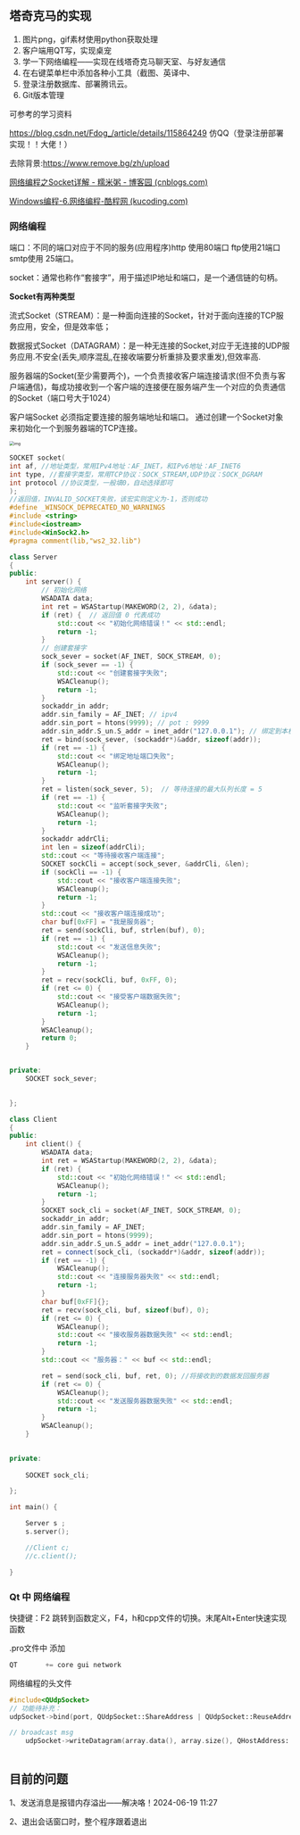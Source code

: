 ## 塔奇克马的实现

1. 图片png，gif素材使用python获取处理
2. 客户端用QT写，实现桌宠
3. 学一下网络编程——实现在线塔奇克马聊天室、与好友通信
4. 在右键菜单栏中添加各种小工具（截图、英译中、
5. 登录注册数据库、部署腾讯云。
6. Git版本管理



可参考的学习资料

https://blog.csdn.net/Fdog_/article/details/115864249  仿QQ（登录注册部署实现！！大佬！）

去除背景:https://www.remove.bg/zh/upload

[网络编程之Socket详解 - 糯米粥 - 博客园 (cnblogs.com)](https://www.cnblogs.com/nsky/p/4501782.html) 

[Windows编程-6.网络编程-酷程网 (kucoding.com)](https://www.kucoding.com/article/90)

### 网络编程

端口：不同的端口对应于不同的服务(应用程序)http 使用80端口 ftp使用21端口 smtp使用 25端口。

socket：通常也称作“套接字”，用于描述IP地址和端口，是一个通信链的句柄。

**Socket有两种类型**

流式Socket（STREAM）：是一种面向连接的Socket，针对于面向连接的TCP服务应用，安全，但是效率低；

数据报式Socket（DATAGRAM）：是一种无连接的Socket,对应于无连接的UDP服务应用.不安全(丢失,顺序混乱,在接收端要分析重排及要求重发),但效率高.

服务器端的Socket(至少需要两个)，一个负责接收客户端连接请求(但不负责与客户端通信)，每成功接收到一个客户端的连接便在服务端产生一个对应的负责通信的Socket（端口号大于1024） 

客户端Socket 必须指定要连接的服务端地址和端口。 通过创建一个Socket对象来初始化一个到服务器端的TCP连接。

<img src="https://images0.cnblogs.com/blog2015/450977/201505/132050239072043.jpg" alt="img" style="zoom:50%;" />

```c++
SOCKET socket(
int af,	//地址类型，常用IPv4地址：AF_INET，和IPv6地址：AF_INET6
int type, //套接字类型，常用TCP协议：SOCK_STREAM,UDP协议：SOCK_DGRAM
int protocol //协议类型，一般填0，自动选择即可
);
//返回值，INVALID_SOCKET失败，该宏实则定义为-1，否则成功
#define _WINSOCK_DEPRECATED_NO_WARNINGS
#include <string>
#include<iostream>
#include<WinSock2.h>
#pragma comment(lib,"ws2_32.lib")

class Server
{
public:
	int server() {
		// 初始化网络
		WSADATA data;
		int ret = WSAStartup(MAKEWORD(2, 2), &data);
		if (ret) {  // 返回值 0 代表成功
			std::cout << "初始化网络错误！" << std::endl;
			return -1;
		}
		// 创建套接字
		sock_sever = socket(AF_INET, SOCK_STREAM, 0);
		if (sock_sever == -1) {
			std::cout << "创建套接字失败";
			WSACleanup();
			return -1;
		}
		sockaddr_in addr;
		addr.sin_family = AF_INET; // ipv4
		addr.sin_port = htons(9999); // pot : 9999
		addr.sin_addr.S_un.S_addr = inet_addr("127.0.0.1"); // 绑定到本机的ip地址
		ret = bind(sock_sever, (sockaddr*)&addr, sizeof(addr));
		if (ret == -1) {
			std::cout << "绑定地址端口失败";
			WSACleanup();
			return -1;
		}
		ret = listen(sock_sever, 5);  // 等待连接的最大队列长度 = 5
		if (ret == -1) {
			std::cout << "监听套接字失败";
			WSACleanup();
			return -1;
		}
		sockaddr addrCli;
		int len = sizeof(addrCli);
		std::cout << "等待接收客户端连接";
		SOCKET sockCli = accept(sock_sever, &addrCli, &len);
		if (sockCli == -1) {
			std::cout << "接收客户端连接失败";
			WSACleanup();
			return -1;
		}
		std::cout << "接收客户端连接成功";
		char buf[0xFF] = "我是服务器";
		ret = send(sockCli, buf, strlen(buf), 0);
		if (ret == -1) {
			std::cout << "发送信息失败";
			WSACleanup();
			return -1;
		}
		ret = recv(sockCli, buf, 0xFF, 0);
		if (ret <= 0) {
			std::cout << "接受客户端数据失败";
			WSACleanup();
			return -1;
		}
		WSACleanup();
		return 0;
	}


private:
	SOCKET sock_sever;
	

};

class Client
{
public:
	int client() {
		WSADATA data;
		int ret = WSAStartup(MAKEWORD(2, 2), &data);
		if (ret) {
			std::cout << "初始化网络错误！" << std::endl;
			WSACleanup();
			return -1;
		}
		SOCKET sock_cli = socket(AF_INET, SOCK_STREAM, 0);
		sockaddr_in addr;
		addr.sin_family = AF_INET;
		addr.sin_port = htons(9999);
		addr.sin_addr.S_un.S_addr = inet_addr("127.0.0.1");
		ret = connect(sock_cli, (sockaddr*)&addr, sizeof(addr));
		if (ret == -1) {
			WSACleanup();
			std::cout << "连接服务器失败" << std::endl;
			return -1;
		}
		char buf[0xFF]{};
		ret = recv(sock_cli, buf, sizeof(buf), 0);
		if (ret <= 0) {
			WSACleanup();
			std::cout << "接收服务器数据失败" << std::endl;
			return -1;
		}
		std::cout << "服务器：" << buf << std::endl;

		ret = send(sock_cli, buf, ret, 0); //将接收到的数据发回服务器
		if (ret <= 0) {
			WSACleanup();
			std::cout << "发送服务器数据失败" << std::endl;
			return -1;
		}
		WSACleanup();
	}
	

private:
	
	SOCKET sock_cli;

};

int main() {

	Server s ;
	s.server();

	//Client c;
	//c.client();

}
```

### Qt 中 网络编程

快捷键：F2 跳转到函数定义，F4，h和cpp文件的切换。末尾Alt+Enter快速实现函数

.pro文件中 添加 

```c++
QT       += core gui network
```

网络编程的头文件

```c++
#include<QUdpSocket>
// 功能待补充：
udpSocket->bind(port, QUdpSocket::ShareAddress | QUdpSocket::ReuseAddressHint);

// broadcast msg
    udpSocket->writeDatagram(array.data(), array.size(), QHostAddress::Broadcast, this->port);
    
```

## 目前的问题

1、发送消息是报错内存溢出——解决咯！2024-06-19 11:27

2、退出会话窗口时，整个程序跟着退出

